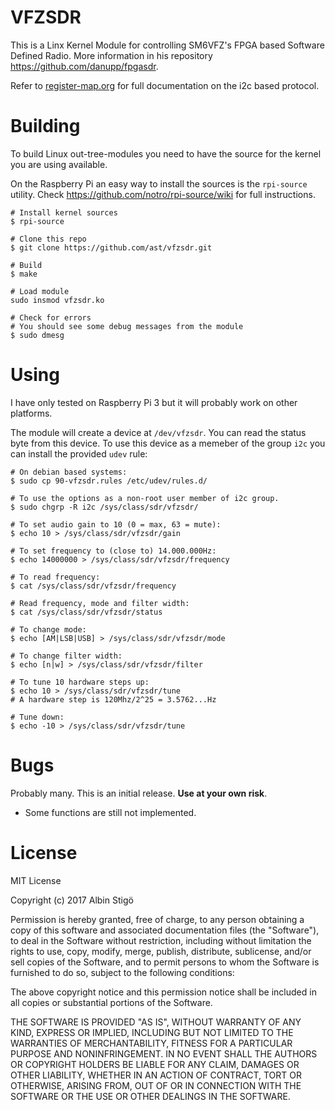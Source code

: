 # VFZSDR

This is a Linx Kernel Module for controlling SM6VFZ's FPGA based Software Defined Radio.
More information in his repository https://github.com/danupp/fpgasdr.

Refer to [register-map.org](https://github.com/danupp/fpgasdr/blob/master/docs/register-map.org) for full documentation on the i2c based protocol.

# Building

To build Linux out-tree-modules you need to have the source for the kernel you are using available.

On the Raspberry Pi an easy way to install the sources is the `rpi-source` utility. Check https://github.com/notro/rpi-source/wiki for full instructions.


```
# Install kernel sources
$ rpi-source

# Clone this repo
$ git clone https://github.com/ast/vfzsdr.git

# Build
$ make

# Load module
sudo insmod vfzsdr.ko

# Check for errors
# You should see some debug messages from the module
$ sudo dmesg

```

# Using

I have only tested on Raspberry Pi 3 but it will probably work on other platforms.

The module will create a device at `/dev/vfzsdr`. You can read the status byte from this device. To use this device as a memeber of the group `i2c` you can install the provided `udev` rule:

```
# On debian based systems:
$ sudo cp 90-vfzsdr.rules /etc/udev/rules.d/
```


```
# To use the options as a non-root user member of i2c group.
$ sudo chgrp -R i2c /sys/class/sdr/vfzsdr/

# To set audio gain to 10 (0 = max, 63 = mute):
$ echo 10 > /sys/class/sdr/vfzsdr/gain

# To set frequency to (close to) 14.000.000Hz:
$ echo 14000000 > /sys/class/sdr/vfzsdr/frequency

# To read frequency:
$ cat /sys/class/sdr/vfzsdr/frequency

# Read frequency, mode and filter width:
$ cat /sys/class/sdr/vfzsdr/status

# To change mode:
$ echo [AM|LSB|USB] > /sys/class/sdr/vfzsdr/mode

# To change filter width:
$ echo [n|w] > /sys/class/sdr/vfzsdr/filter

# To tune 10 hardware steps up:
$ echo 10 > /sys/class/sdr/vfzsdr/tune
# A hardware step is 120Mhz/2^25 = 3.5762...Hz

# Tune down:
$ echo -10 > /sys/class/sdr/vfzsdr/tune
```






# Bugs

Probably many. This is an initial release. **Use at your own risk**.

* Some functions are still not implemented.

# License

MIT License

Copyright (c) 2017 Albin Stigö

Permission is hereby granted, free of charge, to any person obtaining a copy
of this software and associated documentation files (the "Software"), to deal
in the Software without restriction, including without limitation the rights
to use, copy, modify, merge, publish, distribute, sublicense, and/or sell
copies of the Software, and to permit persons to whom the Software is
furnished to do so, subject to the following conditions:

The above copyright notice and this permission notice shall be included in all
copies or substantial portions of the Software.

THE SOFTWARE IS PROVIDED "AS IS", WITHOUT WARRANTY OF ANY KIND, EXPRESS OR
IMPLIED, INCLUDING BUT NOT LIMITED TO THE WARRANTIES OF MERCHANTABILITY,
FITNESS FOR A PARTICULAR PURPOSE AND NONINFRINGEMENT. IN NO EVENT SHALL THE
AUTHORS OR COPYRIGHT HOLDERS BE LIABLE FOR ANY CLAIM, DAMAGES OR OTHER
LIABILITY, WHETHER IN AN ACTION OF CONTRACT, TORT OR OTHERWISE, ARISING FROM,
OUT OF OR IN CONNECTION WITH THE SOFTWARE OR THE USE OR OTHER DEALINGS IN THE
SOFTWARE.
